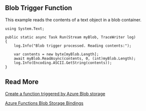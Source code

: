 ## Blob Trigger Function

This example reads the contents of a text object in a blob container.

```
using System.Text;

public static async Task Run(Stream myBlob, TraceWriter log)
{  
    log.Info("Blob trigger processed. Reading contents:");

    var contents = new byte[myBlob.Length];
    await myBlob.ReadAsync(contents, 0, (int)myBlob.Length);
    log.Info(Encoding.ASCII.GetString(contents));
}
```

## Read More
[Create a function triggered by Azure Blob storage](https://docs.microsoft.com/en-us/azure/azure-functions/functions-create-storage-blob-triggered-function)

[Azure Functions Blob Storage Bindings](https://docs.microsoft.com/en-us/azure/azure-functions/functions-bindings-storage-blob)